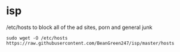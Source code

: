 # isp
/etc/hosts to block all of the ad sites, porn and general junk
```
sudo wget -O /etc/hosts https://raw.githubusercontent.com/BeanGreen247/isp/master/hosts
```
